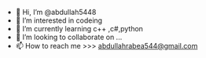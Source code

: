 - 👋 Hi, I’m @abdullah5448
- 👀 I’m interested in codeing
- 🌱 I’m currently learning c++ ,c#,python
- 💞️ I’m looking to collaborate on ...
- 📫 How to reach me >>> abdullahrabea544@gmail.com

<!---
abdullah5448/abdullah5448 is a ✨ special ✨ repository because its `README.md` (this file) appears on your GitHub profile.
You can click the Preview link to take a look at your changes.
--->
